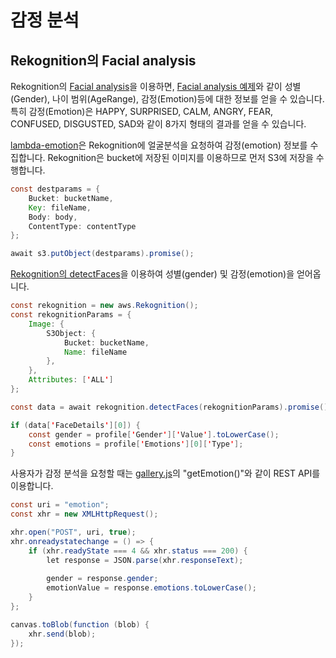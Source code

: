 # 감정 분석  

## Rekognition의 Facial analysis

Rekognition의 [Facial analysis](https://docs.aws.amazon.com/rekognition/latest/dg/faces.html)을 이용하면, [Facial analysis 예제](./sample-facial-analysis.json)와 같이 성별(Gender), 나이 범위(AgeRange), 감정(Emotion)등에 대한 정보를 얻을 수 있습니다. 특히 감정(Emotion)은 HAPPY, SURPRISED, CALM, ANGRY, FEAR, CONFUSED, DISGUSTED, SAD와 같이 8가지 형태의 결과를 얻을 수 있습니다.

[lambda-emotion](./lambda-emotion/index.js)은 Rekognition에 얼굴분석을 요청하여 감정(emotion) 정보를 수집합니다. Rekognition은 bucket에 저장된 이미지를 이용하므로 먼저 S3에 저장을 수행합니다.

```java
const destparams = {
    Bucket: bucketName,
    Key: fileName,
    Body: body,
    ContentType: contentType
};

await s3.putObject(destparams).promise();
```

[Rekognition의 detectFaces](https://docs.aws.amazon.com/rekognition/latest/APIReference/API_DetectFaces.html)을 이용하여 성별(gender) 및 감정(emotion)을 얻어옵니다.

```java
const rekognition = new aws.Rekognition();
const rekognitionParams = {
    Image: {
        S3Object: {
            Bucket: bucketName,
            Name: fileName
        },
    },
    Attributes: ['ALL']
};

const data = await rekognition.detectFaces(rekognitionParams).promise();

if (data['FaceDetails'][0]) {
    const gender = profile['Gender']['Value'].toLowerCase();
    const emotions = profile['Emotions'][0]['Type'];
}
```

사용자가 감정 분석을 요청할 때는 [gallery.js](./html/gallery.js)의 "getEmotion()"와 같이 REST API를 이용합니다.

```java
const uri = "emotion";
const xhr = new XMLHttpRequest();

xhr.open("POST", uri, true);
xhr.onreadystatechange = () => {
    if (xhr.readyState === 4 && xhr.status === 200) {
        let response = JSON.parse(xhr.responseText);
        
        gender = response.gender;
        emotionValue = response.emotions.toLowerCase();
    }
};

canvas.toBlob(function (blob) {
    xhr.send(blob);
});
```

